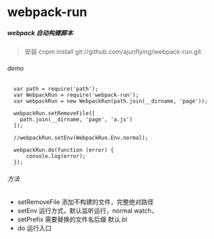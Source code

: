 # webpack-run
##### webpack 自动构建脚本

> 安装 cnpm install git://github.com/ajunflying/webpack-run.git

###### demo
```
  var path = require('path');
  var WebpackRun = require('webpack-run');
  var webpackRun = new WebpackRun(path.join(__dirname, 'page'));
  
  webpackRun.setRemoveFile([
    path.join(__dirname, 'page', 'a.js')
  ]);
  
  //webpackRun.setEnv(WebpackRun.Env.normal);

  webpackRun.do(function (error) {
      console.log(error); 
  });
```



###### 方法
* setRemoveFile  添加不构建的文件，完整绝对路径
* setEnv  运行方式，默认监听运行，normal watch，
* setPrefix 需要替换的文件名后缀 默认.bl
* do  运行入口
  

